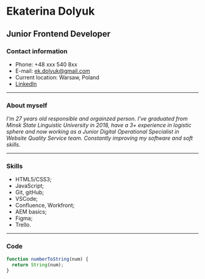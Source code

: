 # Ekaterina Dolyuk

## Junior Frontend Developer

### Contact information

- Phone: +48 xxx 540 8xx
- E-mail: ek.dolyuk@gmail.com
- Current location: Warsaw, Poland
- [LinkedIn](https://www.linkedin.com/in/ekaterina-dolyuk/)

******

### About myself

*I'm 27 years old responsible and orgainzed person. I've graduated from Minsk State Linguistic University in 2018, have a 3+ experience in logistic sphere and now working as a Junior Digital Operational Specialist in Website Quality Service team. Constantly improving my software and soft skills.*

******

### Skills

- HTML5/CSS3;
- JavaScript;
- Git, gitHub;
- VSCode;
- Confluence, Workfront;
- AEM basics;
- Figma;
- Trello.
  
******
### Code

```js
function numberToString(num) {
  return String(num);
}
```